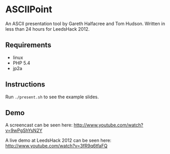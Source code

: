 # ASCIIPoint

An ASCII presentation tool by Gareth Halfacree and Tom Hudson. 
Written in less than 24 hours for LeedsHack 2012.

## Requirements 
* linux
* PHP 5.4
* jp2a

## Instructions
Run `./present.sh` to see the example slides.

## Demo
A screencast can be seen here: http://www.youtube.com/watch?v=9wPgShYsN2Y

A live demo at LeedsHack 2012 can be seen here: http://www.youtube.com/watch?v=3fR9q6tfaFQ

